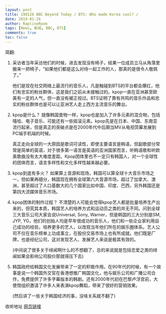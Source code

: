 ```yaml
---
layout: post
title: 190126 BBC Beyond Today / BTS: Who made Korea cool? /
date: 2019-01-26
author: RaplineRoom
tags: [News, 新闻, BBC, BTS]
comments: true
toc: false
---
```


简翻:

1. 采访者当年采访他们的时候，进去发现没有椅子，结果一位成员立马从角落里搬来一把椅子，“如果他们都是这么对待一起工作的人，那真的是很令人敬佩了。”

   他们是现在社交网络上最流行的音乐人，凡是触碰到BTS的平台都会爆红，他们有忠实的粉丝群体，这是我们之前从未接触过的。kpop一直在亚洲甚至欧美有一定的人气，但一直没有被正视过。BTS证明了靠有共鸣的音乐作品和忠实的粉丝群体也是可以让亚洲艺人走上西方主流音乐的舞台。

2. kpop是什么？
   就像韩国食物一样，kpop也是加入了许多元素的混合物，包括嘻哈、电子音乐、可能还有一些摇滚元素。kpop先是在日本、中国、东南亚流行起来，但是真正的突破点是在2000年代中后期当MV从电视荧幕发展到PC端手机端的时候。

   真正走向全球的一大原因是歌词可读性，即使主要语言是韩语，但副歌部分常常是简单的英语，对于很多第一语言是英语的亚洲国家而言，听韩语歌和听欧美歌曲没有太大难度差距。Kpop团体里也不一定只有韩国人，对一个全球性的团体而言，语言多样性和文化多样性越来越必要。

3. kpop到底有多火？
   如果算上音源和现场，韩国可以算全球十大音乐市场之一，但如果再细分，韩国现在拥有全球第六大音源市场，超过了加拿大、澳洲，甚至超过了人口基数大的几个国家比如中国、印度、巴西，另外韩国还是第四大流媒体音乐市场。

4. kpop团体的制作过程？
   不清楚的人可能会觉得kpop艺人都是批量培养生产出来的，但究其本质，韩国艺人的培养方式和运动员之类的并无不同。问到全球三大音乐公司大家会说Universal, Sony, Warner，但是韩国的三大分别是SM, JYP, YG，他们的创始人均是早年很成功的音乐人，他们和一些企业家利用自己成功的经验，培养更多的艺人，以改观当年他们所在的娱乐圈体系。艺人公司不仅在音乐榜单上功成事立，在股份交易市场上也有所成就。他们既是厂牌，也是经纪公司，这对发现艺人、发展艺人来说是极其有效的。

   (中间说了很多关于绯闻啊什么的不想翻了，总的来说就是包括恋爱之类的绯闻如果会影响公司股价那就得压下去)

5. 韩国政府给韩国文化发展带来了一定的积极作用。在90年代的时候，有一个故事是说一个韩国外交官在香港想推广韩国文化，他与娱乐公司和广播公司合作，免费提供了许多字幕版本的韩剧。还有2000年代初在巴黎卢浮宫前，大使馆组织邀请了许多人来表演kpop舞蹈，带来了很好的营销效果。

   (然后讲了一些关于韩国经济的事，没啥关系就不翻了)

收听地址 [网页链接](http://t.cn/EtZ6u1r)